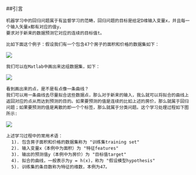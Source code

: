 ##引言
```
机器学习中的回归问题属于有监督学习的范畴，回归问题的目标是给定D维输入变量x，并且每一个输入矢量x都有对应的值y，
要求对于新来的数据预测它对应的连续的目标值t。

比如下面这个例子：假设我们有一个包含47个房子的面积和价格的数据集如下：
```
![](http://images.cnitblog.com/blog/392228/201410/291919410655805.jpg)
```
我们可以在Matlab中画出来这组数据集，如下：
```
![](http://images.cnitblog.com/blog/392228/201410/291921072538240.jpg)
```
看到画出来的点，是不是有点像一条曲线？
我们可以用一条曲线去尽量拟合这些数据点，那么对于新来的输入，我么就可以将拟合的曲线上返回对应的点从而达到预测的目的。如果要预测的值是连续的比如上述的房价，那么就属于回归问题；如果要预测的值是离散的即一个个标签，那么就属于分类问题。这个学习处理过程如下图所示:
```
![](http://images.cnitblog.com/blog/392228/201410/291925279255104.jpg)
```
上述学习过程中的常用术语：
  1). 包含房子面积和价格的数据集称为 "训练集training set" 
  2). 输入变量x（本例中为面积）为 "特征features"
  3). 输出的预测值y（本例中为房价）为 "目标值target"
  4). 拟合的曲线，一般表示为y = h(x)，称为 "假设模型hypothesis"
  5). 训练集的条目数称为特征的维数，本例为47。
```
